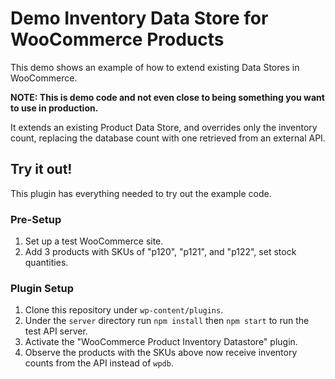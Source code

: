 # Demo Inventory Data Store for WooCommerce Products

This demo shows an example of how to extend existing Data Stores in WooCommerce.

**NOTE: This is demo code and not even close to being something you want to use in production.**

It extends an existing Product Data Store, and overrides only the inventory count,
replacing the database count with one retrieved from an external API.

## Try it out!

This plugin has everything needed to try out the example code.

### Pre-Setup

1. Set up a test WooCommerce site.
2. Add 3 products with SKUs of "p120", "p121", and "p122", set stock quantities.

### Plugin Setup

1. Clone this repository under `wp-content/plugins`.
2. Under the `server` directory run `npm install` then `npm start` to run the test API server.
3. Activate the "WooCommerce Product Inventory Datastore" plugin.
4. Observe the products with the SKUs above now receive inventory counts from the API instead of `wpdb`.
